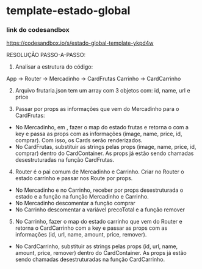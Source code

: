 # template-estado-global
### link do codesandbox
https://codesandbox.io/s/estado-global-template-ykpd4w


RESOLUÇÃO PASSO-A-PASSO:

1. Analisar a estrutura do código:

App ->  Router ->   Mercadinho  ->  CardFrutas
                    Carrinho    ->  CardCarrinho

2. Arquivo frutaria.json tem um array com 3 objetos com: id, name, url e price

3. Passar por props as informações que vem do Mercadinho para o CardFrutas:
- No Mercadinho, em <FrutasContainer>, fazer o map do estado frutas e retorna o <CardFrutas/> com a key e passa as props com as informações (image, name, price, id, comprar). Com isso, os Cards serão renderizados.
- No CardFrutas, substituir as strings pelas props (image, name, price, id, comprar) dentro do CardContainer. As props já estão sendo chamadas desestruturadas na função CardFrutas.

4. Router é o pai comum de Mercadinho e Carrinho. Criar no Router o estado carrinho e passar nos Route por props.
- No Mercadinho e no Carrinho, receber por props desestruturada o estado e a função na função Mercadinho e Carrinho.
- No Mercadinho descomentar a função comprar 
- No Carrinho descomentar a variável precoTotal e a função remover

5. No Carrinho, fazer o map do estado carrinho que vem do Router e retorna o CardCarrinho com a key e passar as props com as informações (id, url, name, amount, price, remover).
- No CardCarrinho, substituir as strings pelas props (id, url, name, amount, price, remover) dentro do CardContainer. As props já estão sendo chamadas desestruturadas na função CardCarrinho.

